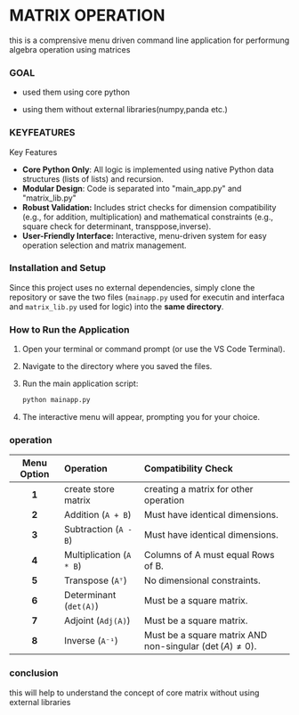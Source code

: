 # MATRIX OPERATION

this is a comprensive menu driven command line application for performung algebra operation using matrices

### GOAL

* used them using core  python

* using them without external libraries(numpy,panda etc.)

### KEYFEATURES

Key Features

 * **Core Python Only**: All logic is implemented using native Python data structures (lists of lists) and recursion.
* **Modular Design**: Code is separated into "main_app.py" and "matrix_lib.py"
* **Robust Validation:** Includes strict checks for dimension compatibility (e.g., for addition, multiplication) and mathematical constraints (e.g., square check for determinant, transppose,inverse).
* **User-Friendly Interface:** Interactive, menu-driven system for easy operation selection and matrix management.

### Installation and Setup

Since this project uses no external dependencies, simply clone the repository or save the two files (`mainapp.py` used for executin and interfaca and `matrix_lib.py` used for logic) into the **same directory**.

### How to Run the Application

1.  Open your terminal or command prompt (or use the VS Code Terminal).
2.  Navigate to the directory where you saved the files.
3.  Run the main application script:

    ```bash
    python mainapp.py
    ```

4.  The interactive menu will appear, prompting you for your choice. 

### operation

| Menu Option | Operation | Compatibility Check |
| :---: | :--- | :--- |
| **1** | create store matrix| creating a matrix for other operation
| **2** | Addition (`A + B`) | Must have identical dimensions. |
| **3** | Subtraction (`A - B`) | Must have identical dimensions. |
| **4** | Multiplication (`A * B`) | Columns of A must equal Rows of B. |
| **5** | Transpose (`Aᵀ`) | No dimensional constraints. |
| **6** | Determinant (`det(A)`) | Must be a square matrix. |
| **7** | Adjoint (`Adj(A)`)  | Must be a square matrix. |
| **8** | Inverse (`A⁻¹`) | Must be a square matrix AND non-singular ($\det(A) \neq 0$). |


### conclusion 

this will help to understand the concept of core matrix without using external libraries
